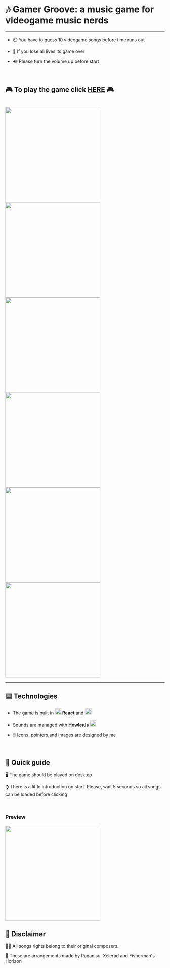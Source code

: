 


<h1> 🎶 Gamer Groove:  a music game for videogame music nerds</h1>
<hr>
<ul>
  <li><p> ⏲️ You have to guess 10 videogame songs before time runs out</p></li>
  <li> 🖤 If you lose all lives its game over</p></li><p>
  <li><p> 🔊 Please turn the volume up before start</p></li>
</ul>

<br>


<h2>
  🎮 To play the game click <a  href="https://videogame-music-quiz-pablogarciadegregorio.vercel.app/">HERE<a> 🎮
</h2>



<br>
<img height="300" src="https://github.com/pablogarciadegregorio/GamerGroove/assets/129775284/4094bcd6-fbaa-4f9c-85fb-7792ba4da3ab">
<img height="300" src="https://github.com/pablogarciadegregorio/GamerGroove/assets/129775284/e6ebcee7-c4d4-4347-bbc2-282c4064b9fb">
<img height="300" src="https://github.com/pablogarciadegregorio/GamerGroove/assets/129775284/1b2b916a-fdbe-47f1-aaf2-550f7d48b622">
<br>
<img height="300" src="https://github.com/pablogarciadegregorio/GamerGroove/assets/129775284/47f55e02-d062-48a8-9f21-81f196003f52">
<img height="300" src="https://github.com/pablogarciadegregorio/GamerGroove/assets/129775284/9741c59a-5717-40bd-86bb-50c60bb5ce17">
<img height="300" src="https://github.com/pablogarciadegregorio/GamerGroove/assets/129775284/c354f017-4f3e-4c78-aa1f-0f84fb6c0860">

<hr>

<h2> ⌨️ Technologies </h2>

<ul>
  <li>
<p>The game is built in <img width="20" src="https://upload.wikimedia.org/wikipedia/commons/thumb/a/a7/React-icon.svg/2300px-React-icon.svg.png"><b> React</b> and  <img width="20" src="https://upload.wikimedia.org/wikipedia/commons/thumb/9/96/Sass_Logo_Color.svg/2560px-Sass_Logo_Color.svg.png"></p>
</li>
  <li>
<p>Sounds are managed with <b>HowlerJs </b> <img width="20" src="https://raw.githubusercontent.com/ashbaldry/howler/master/man/figures/logo.png"></p> 
    </li>
  <li>
<p>🖱️ Icons, pointers,and images are designed by me</p>
    </li>
  </ul>  
<br>

<h2> 📖 Quick guide</h2>
<p> 🖥️ The game should  be played on desktop</p>
<p> ⌚ There is a little introduction on start. Please, wait 5 seconds so  all songs can be loaded before clicking</p>
<br>






<h3>Preview</h3>
<img height="300" src="https://github.com/pablogarciadegregorio/Videogame_Music_Quiz_with_React/assets/129775284/a655e4a8-7921-48c4-8022-8e9d20af662d">

<br>
<h2> 🚨 Disclaimer</h2>
<p> ✍🏼 All songs rights belong to their original composers.</p>
<p> 🎹 These are arrangements made by Raqanisu, Xelerad  and Fisherman's Horizon</p>
<br>



